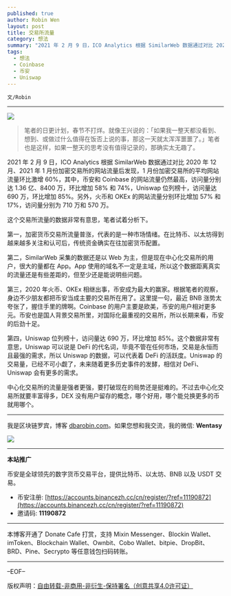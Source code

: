 ```yaml
---
published: true
author: Robin Wen
layout: post
title: 交易所流量
category: 想法
summary: "2021 年 2 月 9 日，ICO Analytics 根据 SimilarWeb 数据通过对比 2020 年 12 月、2021 年 1 月份加密交易所的网站流量后发现，1 月份加密交易所的平均网站流量环比激增 60%，其中，币安和 Coinbase 的网站流量仍然最高，访问量分别达 1.36 亿、8400 万，环比增加 58% 和 74%，Uniswap 位列榜十，访问量达 690 万，环比增加 85%。另外，火币和 OKEx 的网站流量分别环比增加 57% 和 17%，访问量分别为 710 万和 570 万。"
tags:
  - 想法
  - Coinbase
  - 币安
  - Uniswap
---
```


`文/Robin`

***

![](https://cdn.dbarobin.com/3g9otxm.png)

> 笔者的日更计划，春节不打烊。就像王兴说的：「如果我一整天都没看到、想到、或做过什么值得在饭否上说的事，那这一天就太浑浑噩噩了。」笔者也是这样，如果一整天的思考没有值得记录的，那确实太无趣了。

2021 年 2 月 9 日，ICO Analytics 根据 SimilarWeb 数据通过对比 2020 年 12 月、2021 年 1 月份加密交易所的网站流量后发现，1 月份加密交易所的平均网站流量环比激增 60%，其中，币安和 Coinbase 的网站流量仍然最高，访问量分别达 1.36 亿、8400 万，环比增加 58% 和 74%，Uniswap 位列榜十，访问量达 690 万，环比增加 85%。另外，火币和 OKEx 的网站流量分别环比增加 57% 和 17%，访问量分别为 710 万和 570 万。

这个交易所流量的数据非常有意思，笔者试着分析下。

第一，加密货币交易所流量普涨，代表的是一种市场情绪。在比特币、以太坊得到越来越多关注和认可后，传统资金确实在往加密货币配置。

第二，SimilarWeb 采集的数据还是以 Web 为主，但是现在中心化交易所的用户，很大的量都在 App。App 使用的域名不一定是主域，所以这个数据距离真实的流量还是有些差距的，但至少还是能说明些问题。

第三，2020 年火币、OKEx 相继出事，币安成为最大的赢家。根据笔者的观察，身边不少朋友都把币安当成主要的交易所在用了。这里提一句，最近 BNB 涨势太夸张了，握住手里的牌啊。Coinbase 的用户主要是欧美，币安的用户相对更多元。币安也是国人背景交易所里，对国际化最重视的交易所，所以长期来看，币安的后劲十足。

第四，Uniswap 位列榜十，访问量达 690 万，环比增加 85%。这个数据非常有意思，Uniswap 可以说是 DeFi 的代名词，毕竟不管在任何市场，交易是永恒而且最强的需求，所以 Uniswap 的数据，可以代表着 DeFi 的活跃度。Uniswap 的交易量，已经不可小觑了，未来随着更多历史事件的发酵，相信对 DeFi、Uniswap 会有更多的需求。

中心化交易所的流量是强者更强，要打破现在的局势还是挺难的。不过去中心化交易所就要丰富得多，DEX 没有用户留存的概念，哪个好用，哪个能兑换更多的币就用哪个。

***

我是区块链罗宾，博客 [dbarobin.com](https://dbarobin.com/)。如果您想和我交流，我的微信: **Wentasy**

![](https://cdn.dbarobin.com/v4yywe2.png)

***

**本站推广**

币安是全球领先的数字货币交易平台，提供比特币、以太坊、BNB 以及 USDT 交易。

* 币安注册: [https://accounts.binancezh.cc/cn/register/?ref=11190872](https://accounts.binancezh.cc/cn/register/?ref=11190872)
* 邀请码: **11190872**

***

本博客开通了 Donate Cafe 打赏，支持 Mixin Messenger、Blockin Wallet、imToken、Blockchain Wallet、Ownbit、Cobo Wallet、bitpie、DropBit、BRD、Pine、Secrypto 等任意钱包扫码转账。

<center>
    <div class="--donate-button"
         data-button-id="f8b9df0d-af9a-460d-8258-d3f435445075"
    ></div>
</center>

***

–EOF–

版权声明：[自由转载-非商用-非衍生-保持署名（创意共享4.0许可证）](http://creativecommons.org/licenses/by-nc-nd/4.0/deed.zh)